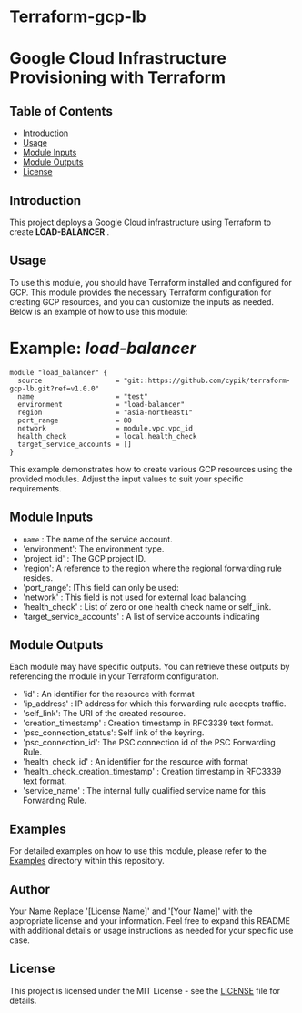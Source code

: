 # Terraform-gcp-lb
# Google Cloud Infrastructure Provisioning with Terraform
## Table of Contents

- [Introduction](#introduction)
- [Usage](#usage)
- [Module Inputs](#module-inputs)
- [Module Outputs](#module-outputs)
- [License](#license)

## Introduction
This project deploys a Google Cloud infrastructure using Terraform to create **LOAD-BALANCER** .
## Usage
To use this module, you should have Terraform installed and configured for GCP. This module provides the necessary Terraform configuration for creating GCP resources, and you can customize the inputs as needed. Below is an example of how to use this module:
# Example: _load-balancer_
```hcl
module "load_balancer" {
  source                  = "git::https://github.com/cypik/terraform-gcp-lb.git?ref=v1.0.0"
  name                    = "test"
  environment             = "load-balancer"
  region                  = "asia-northeast1"
  port_range              = 80
  network                 = module.vpc.vpc_id
  health_check            = local.health_check
  target_service_accounts = []
}
```
This example demonstrates how to create various GCP resources using the provided modules. Adjust the input values to suit your specific requirements.

## Module Inputs

- `name`  : The name of the service account.
- 'environment': The environment type.
- 'project_id' : The GCP project ID.
- 'region': A reference to the region where the regional forwarding rule resides.
- 'port_range': IThis field can only be used:
- 'network' : This field is not used for external load balancing.
- 'health_check' : List of zero or one health check name or self_link.
- 'target_service_accounts' : A list of service accounts indicating

## Module Outputs
Each module may have specific outputs. You can retrieve these outputs by referencing the module in your Terraform configuration.

- 'id' : An identifier for the resource with format
- 'ip_address' : IP address for which this forwarding rule accepts traffic.
- 'self_link': The URI of the created resource.
- 'creation_timestamp' : Creation timestamp in RFC3339 text format.
- 'psc_connection_status': Self link of the keyring.
- 'psc_connection_id': The PSC connection id of the PSC Forwarding Rule.
- 'health_check_id' : An identifier for the resource with format
- 'health_check_creation_timestamp' :  Creation timestamp in RFC3339 text format.
- 'service_name' : The internal fully qualified service name for this Forwarding Rule.

## Examples
For detailed examples on how to use this module, please refer to the [Examples](https://github.com/cypik/terraform-gcp-lb/tree/master/examples) directory within this repository.

## Author
Your Name Replace '[License Name]' and '[Your Name]' with the appropriate license and your information. Feel free to expand this README with additional details or usage instructions as needed for your specific use case.

## License
This project is licensed under the MIT License - see the [LICENSE](https://github.com/cypik/terraform-gcp-lb/blob/master/LICENSE) file for details.
